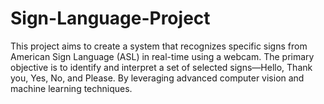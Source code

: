 # Sign-Language-Project
This project aims to create a system that recognizes specific signs from American Sign Language (ASL) in real-time using a webcam. The primary objective is to identify and interpret a set of selected signs—Hello, Thank you, Yes, No, and Please. By leveraging advanced computer vision and machine learning techniques.
